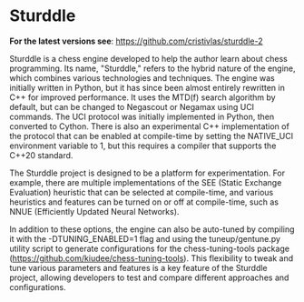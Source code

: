 # Sturddle

__For the latest versions see__: https://github.com/cristivlas/sturddle-2

Sturddle is a chess engine developed to help the author learn about chess programming. Its name, "Sturddle," refers to the hybrid nature of the engine, which combines various technologies and techniques. The engine was initially written in Python, but it has since been almost entirely rewritten in C++ for improved performance. It uses the MTD(f) search algorithm by default, but can be changed to Negascout or Negamax using UCI commands. The UCI protocol was initially implemented in Python, then converted to Cython. There is also an experimental C++ implementation of the protocol that can be enabled at compile-time by setting the NATIVE_UCI environment variable to 1, but this requires a compiler that supports the C++20 standard.

The Sturddle project is designed to be a platform for experimentation. For example, there are multiple implementations of the SEE (Static Exchange Evaluation) heuristic that can be selected at compile-time, and various heuristics and features can be turned on or off at compile-time, such as NNUE (Efficiently Updated Neural Networks).

In addition to these options, the engine can also be auto-tuned by compiling it with the -DTUNING_ENABLED=1 flag and using the tuneup/gentune.py utility script to generate configurations for the chess-tuning-tools package (https://github.com/kiudee/chess-tuning-tools). This flexibility to tweak and tune various parameters and features is a key feature of the Sturddle project, allowing developers to test and compare different approaches and configurations.

